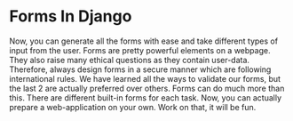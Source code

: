 # Forms In Django

Now, you can generate all the forms with ease and take different types of input from the user. 
Forms are pretty powerful elements on a webpage. They also raise many ethical questions as they contain user-data. 
Therefore, always design forms in a secure manner which are following international rules.
We have learned all the ways to validate our forms, but the last 2 are actually preferred over others.
Forms can do much more than this. 
There are different built-in forms for each task. 
Now, you can actually prepare a web-application on your own. 
Work on that, it will be fun.

